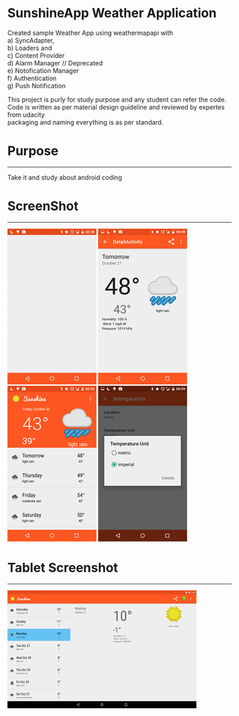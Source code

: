 # SunshineApp Weather Application
Created sample Weather App using weathermapapi with 
<br>a) SyncAdapter,
<br>b) Loaders and 
<br>c) Content Provider
<br>d) Alarm Manager // Deprecated
<br>e) Notofication Manager
<br>f) Authentication
<br>g) Push Notification

This project is purly for study purpose and any student can refer the code.
<br>Code is written as per material design guideline and reviewed by expertes from udacity
<br>packaging and naming everything is as per standard.

# Purpose
----------------
Take it and study about android coding

# ScreenShot
---------------------------
![Demo](/presentation/sunshine.gif)
![Screenshot](/presentation/Detail_phone.png)
</br>
![Screenshot](/presentation/Home_phone.png)
![Screenshot](/presentation/Setting.png)
</br>
# Tablet Screenshot
---------------------
![Screenshot](/presentation/Home_tab.png)


